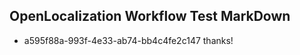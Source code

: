 ## OpenLocalization Workflow Test MarkDown
* a595f88a-993f-4e33-ab74-bb4c4fe2c147 
thanks!<!--HONumber=Mar16_HO2-->
